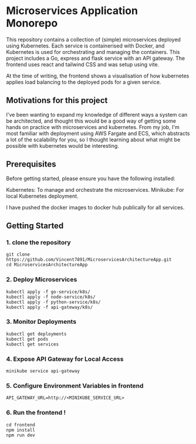 # Microservices Application Monorepo

This repository contains a collection of (simple) microservices deployed using Kubernetes. Each service is containerised with Docker, and Kubernetes is used for orchestrating and managing the containers. This project includes a Go, express and flask service with an API gateway. The frontend uses react and tailwind CSS and was setup using vite. 

At the time of writing, the frontend shows a visualisation of how kubernetes applies load balancing to the deployed pods for a given service.

## Motivations for this project
I've been wanting to expand my knowledge of different ways a system can be architected, and thought this would be a good way of getting some hands on practice with microservices and kubernetes. From my job, I'm most familiar with deployment using AWS Fargate and ECS, which abstracts a lot of the scalability for you, so I thought learning about what might be possible with kubernetes would be interesting.

## Prerequisites
Before getting started, please ensure you have the following installed:

Kubernetes: To manage and orchestrate the microservices.
Minikube: For local Kubernetes deployment.

I have pushed the docker images to docker hub publically for all services.

## Getting Started

### 1. clone the repository 
```
git clone https://github.com/Vincent7891/MicroservicesArchitectureApp.git
cd MicroservicesArchitectureApp
```
### 2. Deploy Microservices
```
kubectl apply -f go-service/k8s/
kubectl apply -f node-service/k8s/
kubectl apply -f python-service/k8s/
kubectl apply -f api-gateway/k8s/
```
### 3. Monitor Deployments
```
kubectl get deployments
kubectl get pods
kubectl get services
```
### 4. Expose API Gateway for Local Access
```
minikube service api-gateway
```

### 5. Configure Environment Variables in frontend
```
API_GATEWAY_URL=http://<MINIKUBE_SERVICE_URL>
```
### 6. Run the frontend !
```
cd frontend
npm install
npm run dev
```










